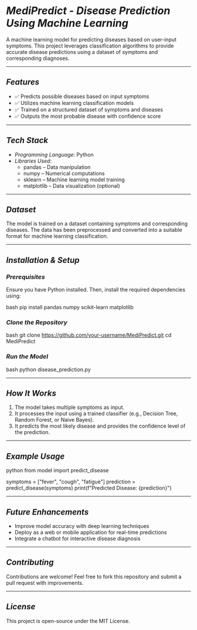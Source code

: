# *MediPredict - Disease Prediction Using Machine Learning*

A machine learning model for predicting diseases based on user-input symptoms. This project leverages classification algorithms to provide accurate disease predictions using a dataset of symptoms and corresponding diagnoses.

---

## *Features*
- ✅ Predicts possible diseases based on input symptoms  
- ✅ Utilizes machine learning classification models  
- ✅ Trained on a structured dataset of symptoms and diseases  
- ✅ Outputs the most probable disease with confidence score  

---

## *Tech Stack*
- *Programming Language*: Python  
- *Libraries Used*:  
  - pandas – Data manipulation  
  - numpy – Numerical computations  
  - sklearn – Machine learning model training  
  - matplotlib – Data visualization (optional)  

---

## *Dataset*
The model is trained on a dataset containing symptoms and corresponding diseases. The data has been preprocessed and converted into a suitable format for machine learning classification.

---

## *Installation & Setup*

### *Prerequisites*
Ensure you have Python installed. Then, install the required dependencies using:

bash
pip install pandas numpy scikit-learn matplotlib


### *Clone the Repository*
bash
git clone https://github.com/your-username/MediPredict.git
cd MediPredict


### *Run the Model*
bash
python disease_prediction.py


---

## *How It Works*
1. The model takes multiple symptoms as input.  
2. It processes the input using a trained classifier (e.g., Decision Tree, Random Forest, or Naive Bayes).  
3. It predicts the most likely disease and provides the confidence level of the prediction.  

---

## *Example Usage*
python
from model import predict_disease

symptoms = ["fever", "cough", "fatigue"]
prediction = predict_disease(symptoms)
print(f"Predicted Disease: {prediction}")


---

## *Future Enhancements*
-  Improve model accuracy with deep learning techniques  
-  Deploy as a web or mobile application for real-time predictions  
-  Integrate a chatbot for interactive disease diagnosis  

---

## *Contributing*
Contributions are welcome! Feel free to fork this repository and submit a pull request with improvements.

---

## *License*
This project is open-source under the MIT License.
